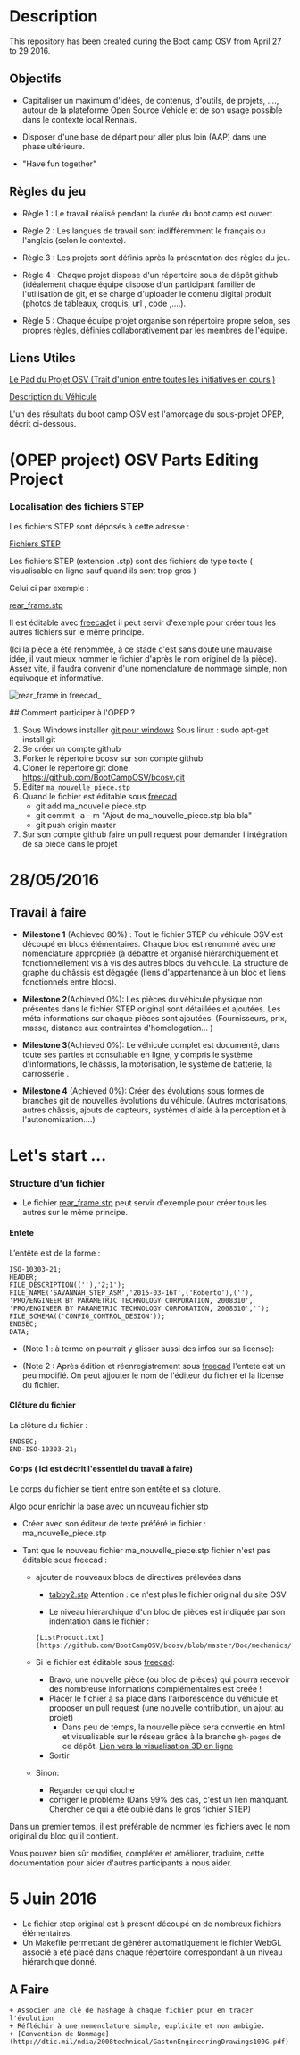 # Description 

This repository has been created during the Boot camp OSV from April 27 to 29  2016. 



## Objectifs

+ Capitaliser un maximum d'idées, de contenus, d'outils, de projets, ...., autour de la plateforme Open Source Vehicle
et de son usage possible dans le contexte local Rennais.

+ Disposer d'une base de départ pour aller plus loin (AAP) dans une phase ultérieure.

+ "Have fun together" 

## Règles du jeu 

+ Règle 1 : Le travail réalisé pendant la durée du boot camp est ouvert. 

+ Règle 2 : Les langues de travail sont indifféremment le français ou l'anglais (selon le contexte).

+ Règle 3 : Les projets sont définis après la présentation des règles du jeu.

+ Règle 4 : Chaque projet  dispose d'un répertoire sous de dépôt github (idéalement chaque équipe dispose d'un participant familier de l'utilisation de git, et se charge d'uploader le contenu digital produit (photos de tableaux, croquis, url , code ,....).

+ Règle 5 : Chaque équipe projet organise son répertoire propre selon, ses propres règles, définies collaborativement par les membres de l'équipe. 


## Liens Utiles

[Le Pad du Projet OSV (Trait d'union entre toutes les initiatives en cours ) ](https://annuel.framapad.org/p/osv-rennes)

[Description du Véhicule](http://bootcamposv.github.io/bcosv/)


L'un des résultats du boot camp OSV est l'amorçage du sous-projet OPEP, décrit ci-dessous.
 
# (OPEP project) OSV Parts Editing Project  

### Localisation des fichiers STEP

Les fichiers STEP sont déposés  à cette adresse  :

[Fichiers STEP](https://github.com/BootCampOSV/bcosv/tree/master/Doc/mechanics/stp)

Les fichiers STEP (extension .stp)  sont des fichiers de type texte ( visualisable en ligne sauf quand ils sont trop gros )

Celui ci par exemple :

[rear_frame.stp](https://github.com/BootCampOSV/bcosv/blob/master/Doc/mechanics/stp/rear_frame/rear_frame.stp)

Il est éditable avec [freecad](http://www.freecadweb.org/)et il peut servir d'exemple pour créer tous les autres fichiers sur le même principe.

(Ici la pièce a été renommée, à ce stade c'est sans doute une mauvaise idée, il vaut mieux nommer le fichier d'après le nom originel de la pièce). Assez vite, il faudra convenir d'une nomenclature de nommage simple, non équivoque et informative.  

![rear_frame in freecad](images/freecad1.png)_

## Comment participer à l'OPEP ?

1. Sous Windows installer [git pour windows](https://git-for-windows.github.io/)
    Sous linux : sudo apt-get install git
2. Se créer un compte github
3. Forker le répertoire bcosv sur son compte github 
4. Cloner le répertoire 
    git clone https://github.com/BootCampOSV/bcosv.git
5. Editer `ma_nouvelle_piece.stp`
6. Quand  le fichier est éditable sous [freecad](http://www.freecadweb.org/)
    - git add ma_nouvelle piece.stp 
    - git commit -a - m "Ajout de ma_nouvelle_piece.stp bla bla"
    - git push origin master 
7. Sur son compte github faire un pull request pour demander l'intégration de sa pièce dans le projet

# 28/05/2016

## Travail à faire    

 + **Milestone 1** (Achieved 80%) : 
  Tout le fichier STEP du véhicule OSV est découpé en blocs élémentaires. Chaque bloc est renommé avec une nomenclature appropriée (à débattre
  et organisé hiérarchiquement et fonctionnellement vis à vis des autres blocs du véhicule. La structure de graphe du châssis est dégagée (liens d'appartenance à un bloc et liens fonctionnels entre blocs).

 + **Milestone 2**(Achieved 0%): Les pièces du véhicule physique non présentes dans le fichier STEP original sont détaillées et ajoutées. Les méta informations sur chaque pièces sont ajoutées. (Fournisseurs, prix, masse, distance aux contraintes d'homologation... ) 
 + **Milestone 3**(Achieved 0%): Le véhicule complet est documenté, dans toute ses parties et consultable en ligne,  y compris le système d'informations, le châssis, la motorisation, le système de batterie, la carrosserie .
 + **Milestone 4** (Achieved 0%): Créer des évolutions sous formes de branches git de nouvelles évolutions du véhicule. (Autres motorisations, autres châssis, ajouts de capteurs, systèmes d'aide à la perception et à l'autonomisation....)  


# Let's start ...

### Structure d'un fichier

- Le fichier [rear_frame.stp](https://github.com/BootCampOSV/bcosv/blob/master/Doc/mechanics/stp/rear_frame/rear_frame.stp) peut servir d'exemple pour créer tous les autres sur le même principe.


#### Entete

L’entête est de la forme :


	ISO-10303-21;
	HEADER;
	FILE_DESCRIPTION((''),'2;1');
	FILE_NAME('SAVANNAH_STEP_ASM','2015-03-16T',('Roberto'),(''),
	'PRO/ENGINEER BY PARAMETRIC TECHNOLOGY CORPORATION, 2008310',
	'PRO/ENGINEER BY PARAMETRIC TECHNOLOGY CORPORATION, 2008310','');
	FILE_SCHEMA(('CONFIG_CONTROL_DESIGN'));
	ENDSEC;
	DATA;

+ (Note 1 : à terme on pourrait y glisser aussi des infos sur sa license):

+ (Note 2 : Après édition et réenregistrement sous [freecad](http://www.freecadweb.org/) l'entete est un peu modifié. On peut ajjouter le nom de l'éditeur du fichier et la license du fichier. 


#### Clôture du fichier

La clôture du fichier : 
	
    ENDSEC;
    END-ISO-10303-21;


#### Corps ( Ici  est décrit l'essentiel  du travail à faire)

Le corps du fichier se tient entre son entête et sa cloture.
 
Algo pour enrichir la base avec un nouveau fichier stp

+ Créer avec son éditeur de texte préféré le fichier : ma_nouvelle_piece.stp

+ Tant que le nouveau fichier ma_nouvelle_piece.stp fichier n'est pas éditable sous freecad :

  + ajouter de nouveaux blocs de directives prélevées  dans

       - [tabby2.stp](https://github.com/BootCampOSV/bcosv/blob/master/Doc/mechanics/stp/tabby2.stp)
       Attention : ce n'est plus le fichier original du site OSV

       - Le niveau hiérarchique d'un bloc de pièces est indiquée par son indentation dans le fichier :

        [ListProduct.txt](https://github.com/BootCampOSV/bcosv/blob/master/Doc/mechanics/ListProduct.txt)

  + Si le fichier est éditable sous [freecad](http://www.freecadweb.org/):

    - Bravo, une nouvelle pièce (ou bloc de pièces) qui pourra recevoir des nombreuse informations complémentaires est créée ! 
    - Placer le fichier à sa place dans l'arborescence du véhicule et proposer un pull request (une nouvelle contribution, un ajout au projet)
        + Dans peu de temps, la nouvelle pièce sera convertie en html et visualisable sur le réseau grâce à la branche `gh-pages` de ce dépôt. 
                [Lien vers la visualisation 3D en ligne](http://bootcamposv.github.io/bcosv/Doc/mechanics/)
    - Sortir

  + Sinon:
      
      - Regarder ce qui cloche 
      - corriger le problème (Dans 99% des cas, c'est un lien manquant. Chercher ce qui a été oublié dans le gros fichier STEP)


Dans un premier temps, il est préférable de nommer les fichiers avec le nom original du bloc qu'il contient.


Vous pouvez bien sûr modifier, compléter et améliorer, traduire, cette documentation pour aider d'autres participants à nous aider. 


# 5 Juin 2016

+ Le fichier step original est à présent découpé en de nombreux fichiers élémentaires. 
+ Un Makefile permettant de générer automatiquement le fichier WebGL associé a été placé dans chaque répertoire correspondant 
à un niveau hiérarchique donné.

A Faire 
   -------

    + Associer une clé de hashage à chaque fichier pour en tracer l'évolution
    + Réfléchir à une nomenclature simple, explicite et non ambigüe.
    + [Convention de Nommage](http://dtic.mil/ndia/2008technical/GastonEngineeringDrawings100G.pdf) 


